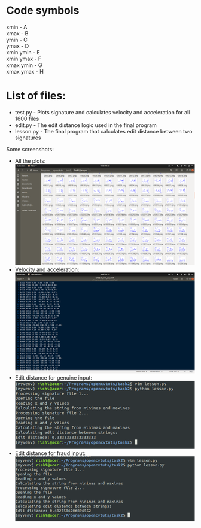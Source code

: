 # Code symbols

xmin - A  
xmax - B  
ymin - C  
ymax - D  
xmin ymin - E  
xmin ymax - F  
xmax ymin - G  
xmax ymax - H 

# List of files:
- test.py - Plots signature and calculates velocity and acceleration for all 1600 files  
- edit.py - The edit distance logic used in the final program  
- lesson.py - The final program that calculates edit distance between two signatures 

Some screenshots:
- All the plots:
![All the plots](images/all_plots.png)
- Velocity and acceleration:
![Velocity and acceleration](images/velocity_acceleration.png)
- Edit distance for genuine input:
![Genuine Output](images/genuine_output.png)
- Edit distance for fraud input:
![Fraud Output](images/fraud_output.png)
